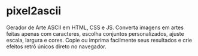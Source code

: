 # pixel2ascii
Gerador de Arte ASCII em HTML, CSS e JS. Converta imagens em artes feitas apenas com caracteres, escolha conjuntos personalizados, ajuste escala, largura e cores. Copie ou imprima facilmente seus resultados e crie efeitos retrô únicos direto no navegador.
